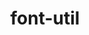 ---
title: "font-util"
layout: cache
categories: [package, develop-2025-03-16]
meta: {"compilers": ["gcc@=10.5.0", "gcc@=11.1.0", "gcc@=11.4.0", "gcc@=13.3.0", "oneapi@=2024.2.1"], "num_specs": 6, "num_specs_by_stack": {"data-vis-sdk": 1, "developer-tools-aarch64-linux-gnu": 1, "developer-tools-x86_64_v3-linux-gnu": 1, "e4s": 1, "e4s-oneapi": 1, "hep": 1, "root": 6}, "oss": ["centos7", "rhel8", "ubuntu20.04", "ubuntu22.04"], "platforms": ["linux"], "stacks": ["data-vis-sdk", "developer-tools-aarch64-linux-gnu", "developer-tools-x86_64_v3-linux-gnu", "e4s", "e4s-oneapi", "hep", "root"], "targets": ["aarch64", "x86_64_v3"], "versions": ["1.4.1"]}
spec_details: [{"compiler": "gcc@=11.4.0", "hash": "5z6pigbbvvn7mwmeswlganrut4sbwjan", "os": "ubuntu22.04", "platform": "linux", "size": "-", "stacks": ["e4s", "root"], "target": "x86_64_v3", "variants": ["build_system=autotools", "fonts=encodings,font-adobe-100dpi,font-adobe-75dpi,font-adobe-utopia-100dpi,font-adobe-utopia-75dpi,font-adobe-utopia-type1,font-alias,font-arabic-misc,font-bh-100dpi,font-bh-75dpi,font-bh-lucidatypewriter-100dpi,font-bh-lucidatypewriter-75dpi,font-bh-type1,font-bitstream-100dpi,font-bitstream-75dpi,font-bitstream-speedo,font-bitstream-type1,font-cronyx-cyrillic,font-cursor-misc,font-daewoo-misc,font-dec-misc,font-ibm-type1,font-isas-misc,font-jis-misc,font-micro-misc,font-misc-cyrillic,font-misc-ethiopic,font-misc-meltho,font-misc-misc,font-mutt-misc,font-schumacher-misc,font-screen-cyrillic,font-sun-misc,font-winitzki-cyrillic,font-xfree86-type1"], "versions": ["1.4.1"]}, {"compiler": "gcc@=11.1.0", "hash": "ek6ymcnjnj267bh66ziodunsyu65jzfn", "os": "ubuntu20.04", "platform": "linux", "size": "-", "stacks": ["data-vis-sdk", "root"], "target": "x86_64_v3", "variants": ["build_system=autotools", "fonts=encodings,font-adobe-100dpi,font-adobe-75dpi,font-adobe-utopia-100dpi,font-adobe-utopia-75dpi,font-adobe-utopia-type1,font-alias,font-arabic-misc,font-bh-100dpi,font-bh-75dpi,font-bh-lucidatypewriter-100dpi,font-bh-lucidatypewriter-75dpi,font-bh-type1,font-bitstream-100dpi,font-bitstream-75dpi,font-bitstream-speedo,font-bitstream-type1,font-cronyx-cyrillic,font-cursor-misc,font-daewoo-misc,font-dec-misc,font-ibm-type1,font-isas-misc,font-jis-misc,font-micro-misc,font-misc-cyrillic,font-misc-ethiopic,font-misc-meltho,font-misc-misc,font-mutt-misc,font-schumacher-misc,font-screen-cyrillic,font-sun-misc,font-winitzki-cyrillic,font-xfree86-type1"], "versions": ["1.4.1"]}, {"compiler": "oneapi@=2024.2.1", "hash": "j3le2oji5ojaxpr63cbampy3zcdm3l3w", "os": "ubuntu22.04", "platform": "linux", "size": "-", "stacks": ["e4s-oneapi", "root"], "target": "x86_64_v3", "variants": ["build_system=autotools", "fonts=encodings,font-adobe-100dpi,font-adobe-75dpi,font-adobe-utopia-100dpi,font-adobe-utopia-75dpi,font-adobe-utopia-type1,font-alias,font-arabic-misc,font-bh-100dpi,font-bh-75dpi,font-bh-lucidatypewriter-100dpi,font-bh-lucidatypewriter-75dpi,font-bh-type1,font-bitstream-100dpi,font-bitstream-75dpi,font-bitstream-speedo,font-bitstream-type1,font-cronyx-cyrillic,font-cursor-misc,font-daewoo-misc,font-dec-misc,font-ibm-type1,font-isas-misc,font-jis-misc,font-micro-misc,font-misc-cyrillic,font-misc-ethiopic,font-misc-meltho,font-misc-misc,font-mutt-misc,font-schumacher-misc,font-screen-cyrillic,font-sun-misc,font-winitzki-cyrillic,font-xfree86-type1"], "versions": ["1.4.1"]}, {"compiler": "gcc@=13.3.0", "hash": "lruchaakgah62fetu6yklcp2yqz2nolw", "os": "rhel8", "platform": "linux", "size": "-", "stacks": ["developer-tools-aarch64-linux-gnu", "root"], "target": "aarch64", "variants": ["build_system=autotools", "fonts=encodings,font-adobe-100dpi,font-adobe-75dpi,font-adobe-utopia-100dpi,font-adobe-utopia-75dpi,font-adobe-utopia-type1,font-alias,font-arabic-misc,font-bh-100dpi,font-bh-75dpi,font-bh-lucidatypewriter-100dpi,font-bh-lucidatypewriter-75dpi,font-bh-type1,font-bitstream-100dpi,font-bitstream-75dpi,font-bitstream-speedo,font-bitstream-type1,font-cronyx-cyrillic,font-cursor-misc,font-daewoo-misc,font-dec-misc,font-ibm-type1,font-isas-misc,font-jis-misc,font-micro-misc,font-misc-cyrillic,font-misc-ethiopic,font-misc-meltho,font-misc-misc,font-mutt-misc,font-schumacher-misc,font-screen-cyrillic,font-sun-misc,font-winitzki-cyrillic,font-xfree86-type1"], "versions": ["1.4.1"]}, {"compiler": "gcc@=10.5.0", "hash": "qtk43huhpfydejx42xfqzokmqlc6gceq", "os": "centos7", "platform": "linux", "size": "-", "stacks": ["developer-tools-x86_64_v3-linux-gnu", "root"], "target": "x86_64_v3", "variants": ["build_system=autotools", "fonts=encodings,font-adobe-100dpi,font-adobe-75dpi,font-adobe-utopia-100dpi,font-adobe-utopia-75dpi,font-adobe-utopia-type1,font-alias,font-arabic-misc,font-bh-100dpi,font-bh-75dpi,font-bh-lucidatypewriter-100dpi,font-bh-lucidatypewriter-75dpi,font-bh-type1,font-bitstream-100dpi,font-bitstream-75dpi,font-bitstream-speedo,font-bitstream-type1,font-cronyx-cyrillic,font-cursor-misc,font-daewoo-misc,font-dec-misc,font-ibm-type1,font-isas-misc,font-jis-misc,font-micro-misc,font-misc-cyrillic,font-misc-ethiopic,font-misc-meltho,font-misc-misc,font-mutt-misc,font-schumacher-misc,font-screen-cyrillic,font-sun-misc,font-winitzki-cyrillic,font-xfree86-type1"], "versions": ["1.4.1"]}, {"compiler": "gcc@=11.4.0", "hash": "uikldpacyqvbhycanhbnzjko6fysrzha", "os": "ubuntu22.04", "platform": "linux", "size": "-", "stacks": ["hep", "root"], "target": "x86_64_v3", "variants": ["build_system=autotools", "fonts=encodings,font-adobe-100dpi,font-adobe-75dpi,font-adobe-utopia-100dpi,font-adobe-utopia-75dpi,font-adobe-utopia-type1,font-alias,font-arabic-misc,font-bh-100dpi,font-bh-75dpi,font-bh-lucidatypewriter-100dpi,font-bh-lucidatypewriter-75dpi,font-bh-type1,font-bitstream-100dpi,font-bitstream-75dpi,font-bitstream-speedo,font-bitstream-type1,font-cronyx-cyrillic,font-cursor-misc,font-daewoo-misc,font-dec-misc,font-ibm-type1,font-isas-misc,font-jis-misc,font-micro-misc,font-misc-cyrillic,font-misc-ethiopic,font-misc-meltho,font-misc-misc,font-mutt-misc,font-schumacher-misc,font-screen-cyrillic,font-sun-misc,font-winitzki-cyrillic,font-xfree86-type1"], "versions": ["1.4.1"]}]
---